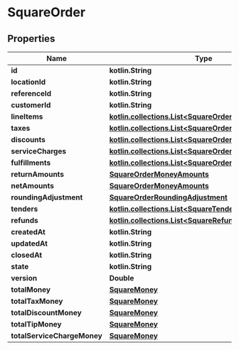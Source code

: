 
# SquareOrder

## Properties
Name | Type | Description | Notes
------------ | ------------- | ------------- | -------------
**id** | **kotlin.String** |  |  [optional]
**locationId** | **kotlin.String** |  |  [optional]
**referenceId** | **kotlin.String** |  |  [optional]
**customerId** | **kotlin.String** |  |  [optional]
**lineItems** | [**kotlin.collections.List&lt;SquareOrderLineItem&gt;**](SquareOrderLineItem.md) |  |  [optional]
**taxes** | [**kotlin.collections.List&lt;SquareOrderLineItemTax&gt;**](SquareOrderLineItemTax.md) |  |  [optional]
**discounts** | [**kotlin.collections.List&lt;SquareOrderLineItemDiscount&gt;**](SquareOrderLineItemDiscount.md) |  |  [optional]
**serviceCharges** | [**kotlin.collections.List&lt;SquareOrderServiceCharge&gt;**](SquareOrderServiceCharge.md) |  |  [optional]
**fulfillments** | [**kotlin.collections.List&lt;SquareOrderFulfillment&gt;**](SquareOrderFulfillment.md) |  |  [optional]
**returnAmounts** | [**SquareOrderMoneyAmounts**](SquareOrderMoneyAmounts.md) |  |  [optional]
**netAmounts** | [**SquareOrderMoneyAmounts**](SquareOrderMoneyAmounts.md) |  |  [optional]
**roundingAdjustment** | [**SquareOrderRoundingAdjustment**](SquareOrderRoundingAdjustment.md) |  |  [optional]
**tenders** | [**kotlin.collections.List&lt;SquareTender&gt;**](SquareTender.md) |  |  [optional]
**refunds** | [**kotlin.collections.List&lt;SquareRefund&gt;**](SquareRefund.md) |  |  [optional]
**createdAt** | **kotlin.String** |  |  [optional]
**updatedAt** | **kotlin.String** |  |  [optional]
**closedAt** | **kotlin.String** |  |  [optional]
**state** | **kotlin.String** |  |  [optional]
**version** | **Double** |  |  [optional]
**totalMoney** | [**SquareMoney**](SquareMoney.md) |  |  [optional]
**totalTaxMoney** | [**SquareMoney**](SquareMoney.md) |  |  [optional]
**totalDiscountMoney** | [**SquareMoney**](SquareMoney.md) |  |  [optional]
**totalTipMoney** | [**SquareMoney**](SquareMoney.md) |  |  [optional]
**totalServiceChargeMoney** | [**SquareMoney**](SquareMoney.md) |  |  [optional]



